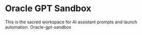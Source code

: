 # Oracle GPT Sandbox
This is the sacred workspace for AI assistant prompts and launch automation.
 Oracle-gpt-sandbox
